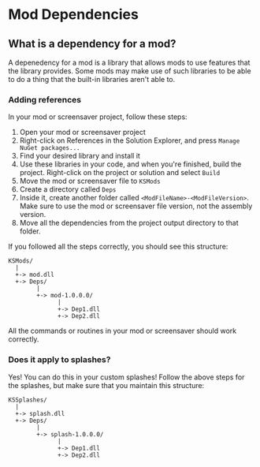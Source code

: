 # Mod Dependencies

## What is a dependency for a mod?

A depenedency for a mod is a library that allows mods to use features that the library provides. Some mods may make use of such libraries to be able to do a thing that the built-in libraries aren't able to.

### Adding references

In your mod or screensaver project, follow these steps:

1. Open your mod or screensaver project
2. Right-click on References in the Solution Explorer, and press `Manage NuGet packages...`
3. Find your desired library and install it
4. Use these libraries in your code, and when you're finished, build the project. Right-click on the project or solution and select `Build`
5. Move the mod or screensaver file to `KSMods`
6. Create a directory called `Deps`
7. Inside it, create another folder called `<ModFileName>-<ModFileVersion>`. Make sure to use the mod or screensaver file version, not the assembly version.
8. Move all the dependencies from the project output directory to that folder.

If you followed all the steps correctly, you should see this structure:

```
KSMods/
  |
  +-> mod.dll
  +-> Deps/
        |
        +-> mod-1.0.0.0/
              |
              +-> Dep1.dll
              +-> Dep2.dll
```

All the commands or routines in your mod or screensaver should work correctly.

### Does it apply to splashes?

Yes! You can do this in your custom splashes! Follow the above steps for the splashes, but make sure that you maintain this structure:

```
KSSplashes/
  |
  +-> splash.dll
  +-> Deps/
        |
        +-> splash-1.0.0.0/
              |
              +-> Dep1.dll
              +-> Dep2.dll
```
